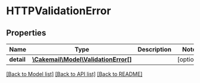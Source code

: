 # HTTPValidationError

## Properties
Name | Type | Description | Notes
------------ | ------------- | ------------- | -------------
**detail** | [**\Cakemail\Model\ValidationError[]**](ValidationError.md) |  | [optional] 

[[Back to Model list]](../../README.md#documentation-for-models) [[Back to API list]](../../README.md#documentation-for-api-endpoints) [[Back to README]](../../README.md)


